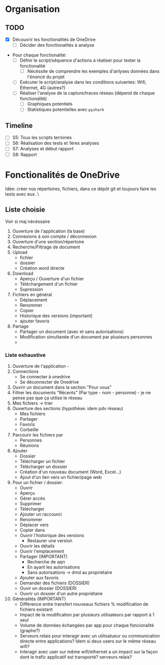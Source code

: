 # Organisation

## TODO
- [x] Découvrir les fonctionalités de OneDrive
    - [ ] Décider des fonctionalités à analyse
- Pour chaque fonctionalité:
    - [ ] Défnir le script/séquence d'actions à réaliser pour tester la fonctionalité
        - [ ] Nécéssite de comprendre les exemples d'anlyses données dans l'énoncé du projet
    - [ ] Exécuter le script/analyse dans les conditions suivantes: Wifi, Ethernet, 4G (autres?)
    - [ ] Réaliser l'analyse de la capture/traces réseau (dépend de chaque fonctionalité)
        - [ ] Graphiques potentiels
        - [ ] Statistiques potentielles avec <code>pyshark</code>

## Timeline
- [ ] S5: Tous les scripts terminés
- [ ] S6: Réalisation des tests et 1ères analyses
- [ ] S7: Analyses et début rapport
- [ ] S8: Rapport

# Fonctionalités de OneDrive
Idée: créer nos répertoires, fichiers, dans ce dépôt git et toujours faire les tests avec eux. \
## Liste choisie
Voir si maj nécéssaire
1. Ouverture de l'application (la base)
2. Connexions à son compte / déconnexion
3. Ouverture d'une section/répertoire
4. Recherche/Filtrage de document
5. Upload
    - fichier
    - dossier
    - Création word directe
6. Download
    - Aperçu / Ouverture d'un fichier
    - Téléchargement d'un fichier
    - Supression
7. Fichiers en général
    - Déplacement
    - Renommer
    - Copier
    - Historique des versions (important)
    - ajouter favoris
8. Partage
    - Partager un document (avec et sans autorisations)
    - Modification simultanée d'un document par plusieurs personnes
    - 
### Liste exhaustive
1. Ouverture de l'application - 
1. Connections
    - Se connecter à onedrive
    - Se déconnecter de Onedrive
1. Ouvrir un document dans la section "Pour vous"
2. Filtrer les documents "Récents" (Par type - nom - personne) - je ne pense pas que ça utilise le réseau
3. Mes fichiers -> trier
4. Ouverture des sections (hypothèse: idem pdv réseau)
    - Mes fichiers
    - Partager
    - Favoris
    - Corbeille
5. Parcourir les fichiers par
    - Personnes
    - Réunions
6. Ajouter
    - Dossier
    - Télécharger un fichier
    - Télécharger un dossier
    - Création d'un nouveau document (Word, Excel...)
    - Ajout d'un lien vers un fichier/page web
7. Pour un fichier / dossier:
    - Ouvrir
    - Aperçu
    - Gérer accès
    - Supprimer
    - Télécharger
    - Ajouter un raccourci
    - Renommer
    - Déplacer vers
    - Copier dans
    - Ouvrir l'historique des versions
         - Restaurer une version
    - Ouvrir les détails
    - Ouvrir l'emplacement
    - Partager (IMPORTANT)
        - Recherche de qqn
        - En ayant les autorisations
        - Sans autorisations -> dmd au propriétaire
    - Ajouter aux favoris
    - Demander des fichiers (DOSSIER)
    - Ouvir un dossier (DOSSIER)
    - Ouvrir un dossier d'un autre propriétaire
8. Généralités (IMPORTANT)
    - Différence entre transfert nouveaux fichiers % modification de fichiers existant
    - Impact de la modification par plusieurs utilisateurs par rapport à 1 seul
    - Volume de données échangées par app pour chaque foncionalité (graphe?)
    - Serveurs relais pour interagir avec un utilisatueur ou communication directe entre applications? Idem si deux users sur le même réseau wifi?
    - Interagir avec user sur même wifi/ethernet a un impact sur la façon dont le trafic applicatif est transporté? serveurs relais?